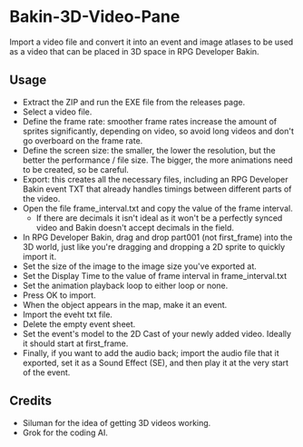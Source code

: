 # Bakin-3D-Video-Pane
Import a video file and convert it into an event and image atlases to be used as a video that can be placed in 3D space in RPG Developer Bakin.

## Usage
- Extract the ZIP and run the EXE file from the releases page.
- Select a video file.
- Define the frame rate: smoother frame rates increase the amount of sprites significantly, depending on video, so avoid long videos and don't go overboard on the frame rate.
- Define the screen size: the smaller, the lower the resolution, but the better the performance / file size. The bigger, the more animations need to be created, so be careful.
- Export: this creates all the necessary files, including an RPG Developer Bakin event TXT that already handles timings between different parts of the video.
- Open the file frame_interval.txt and copy the value of the frame interval.
  - If there are decimals it isn't ideal as it won't be a perfectly synced video and Bakin doesn't accept decimals in the field.
- In RPG Developer Bakin, drag and drop part001 (not first_frame) into the 3D world, just like you're dragging and dropping a 2D sprite to quickly import it.
- Set the size of the image to the image size you've exported at.
- Set the Display Time to the value of frame interval in frame_interval.txt
- Set the animation playback loop to either loop or none.
- Press OK to import.
- When the object appears in the map, make it an event.
- Import the eveht txt file.
- Delete the empty event sheet.
- Set the event's model to the 2D Cast of your newly added video. Ideally it should start at first_frame.
- Finally, if you want to add the audio back; import the audio file that it exported, set it as a Sound Effect (SE), and then play it at the very start of the event.

## Credits
- Siluman for the idea of getting 3D videos working.
- Grok for the coding AI.
